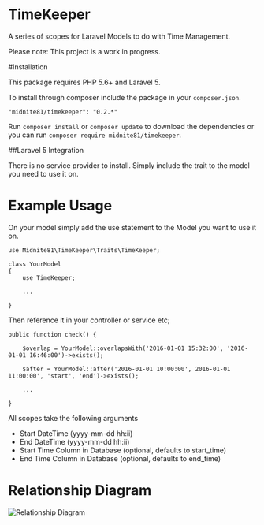 # TimeKeeper
A series of scopes for Laravel Models to do with Time Management.

Please note: This project is a work in progress.

#Installation

This package requires PHP 5.6+ and Laravel 5.

To install through composer include the package in your `composer.json`.

    "midnite81/timekeeper": "0.2.*"

Run `composer install` or `composer update` to download the dependencies or you can run `composer require midnite81/timekeeper`.

##Laravel 5 Integration

There is no service provider to install. Simply include the trait to the model you need to use it on.


# Example Usage

On your model simply add the use statement to the Model you want to use it on.

    use Midnite81\TimeKeeper\Traits\TimeKeeper;

    class YourModel
    {
        use TimeKeeper;

        ...

    }

Then reference it in your controller or service etc;

    public function check() {

        $overlap = YourModel::overlapsWith('2016-01-01 15:32:00', '2016-01-01 16:46:00')->exists();

        $after = YourModel::after('2016-01-01 10:00:00', 2016-01-01 11:00:00', 'start', 'end')->exists();

        ...

    }

All scopes take the following arguments

* Start DateTime (yyyy-mm-dd hh:ii)
* End DateTime (yyyy-mm-dd hh:ii)
* Start Time Column in Database (optional, defaults to start_time)
* End Time Column in Database (optional, defaults to end_time)

# Relationship Diagram

![Relationship Diagram](https://raw.githubusercontent.com/midnite81/timekeeper/master/diagram/relationships.png)
